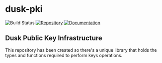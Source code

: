 # dusk-pki

![Build Status](https://github.com/dusk-network/dusk-pki/workflows/Continuous%20integration/badge.svg)
[![Repository](https://img.shields.io/badge/github-dusk--pki-blueviolet?logo=github)](https://github.com/dusk-network/dusk-pki)
[![Documentation](https://img.shields.io/badge/docs-dusk--pki-blue?logo=rust)](https://docs.rs/dusk-pki/)

## Dusk Public Key Infrastructure

This repository has been created so there's a unique library that holds the
types and functions required to perform keys operations.
